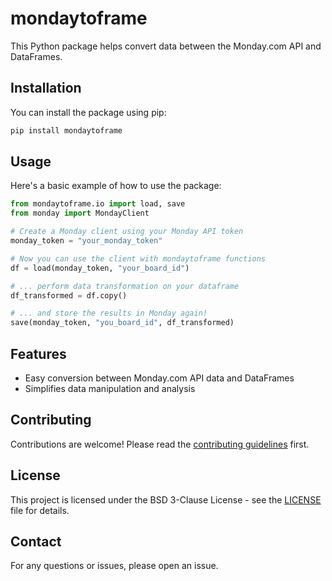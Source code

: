 # mondaytoframe

This Python package helps convert data between the Monday.com API and DataFrames.

## Installation

You can install the package using pip:

```bash
pip install mondaytoframe
```

## Usage

Here's a basic example of how to use the package:

```python
from mondaytoframe.io import load, save
from monday import MondayClient

# Create a Monday client using your Monday API token
monday_token = "your_monday_token"

# Now you can use the client with mondaytoframe functions
df = load(monday_token, "your_board_id")

# ... perform data transformation on your dataframe
df_transformed = df.copy()

# ... and store the results in Monday again!
save(monday_token, "you_board_id", df_transformed)

```

## Features

- Easy conversion between Monday.com API data and DataFrames
- Simplifies data manipulation and analysis

## Contributing

Contributions are welcome! Please read the [contributing guidelines](CONTRIBUTING.md) first.

## License

This project is licensed under the BSD 3-Clause License - see the [LICENSE](LICENSE) file for details.

## Contact

For any questions or issues, please open an issue.

